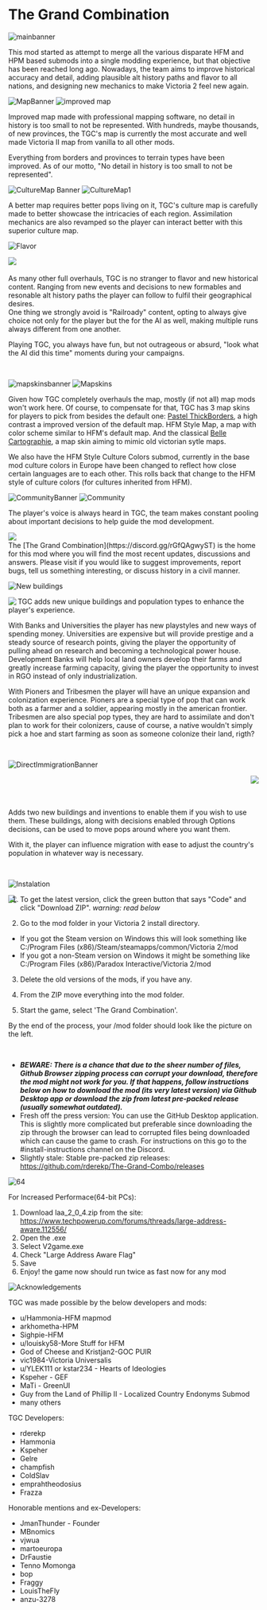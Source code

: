 # The Grand Combination

![mainbanner](https://user-images.githubusercontent.com/32886642/209586234-44f0d161-fe39-40c7-9ea8-6fc106547fd7.png)

This mod started as attempt to merge all the various disparate HFM and HPM based submods into a single modding experience, but that objective has been reached long ago. Nowadays, the team aims to improve historical accuracy and detail, adding plausible alt history paths and flavor to all nations, and designing new mechanics to make Victoria 2 feel new again. 

![MapBanner](https://user-images.githubusercontent.com/32886642/209600377-b23a8eed-caac-416d-bcd1-27a9df293d7f.png)
![improved map](https://user-images.githubusercontent.com/32886642/209600580-bf761c2c-4e13-419f-9a58-f116f73d86fc.png)

Improved map made with professional mapping software, no detail in history is too small to not be represented. With hundreds, maybe thousands, of new provinces, the TGC's map is currently the most accurate and well made Victoria II map from vanilla to all other mods. 

Everything from borders and provinces to terrain types have been improved. As of our motto, "No detail in history is too small to not be represented". 

![CultureMap Banner](https://user-images.githubusercontent.com/32886642/209599678-d02b1aed-4b38-45ab-861b-2483fbfa2d29.png)
![CultureMap1](https://user-images.githubusercontent.com/32886642/209600947-2e505c04-9a8c-4fe1-a6cf-1d3e1bf4cc8e.png)

A better map requires better pops living on it, TGC's culture map is carefully made to better showcase the intricacies of each region. Assimilation mechanics are also revamped so the player can interact better with this superior culture map.

![Flavor](https://user-images.githubusercontent.com/32886642/209615095-a8aa7804-1e20-4592-aed0-f24c37543f7e.png)

<img src="https://user-images.githubusercontent.com/32886642/209615454-4059c489-edc9-4b54-971a-92b83e093791.png" align="left"/>
  
<br>
<br>
As many other full overhauls, TGC is no stranger to flavor and new historical content. Ranging from new events and decisions to new formables and resonable alt history paths the player can follow to fulfil their geographical desires.
<br>
One thing we strongly avoid is "Railroady" content, opting to always give choice not only for the player but the for the AI as well, making multiple runs always different from one another. 

Playing TGC, you always have fun, but not outrageous or absurd, "look what the AI did this time" moments during your campaigns.

<br clear="left"/>

![mapskinsbanner](https://user-images.githubusercontent.com/32886642/209603162-9b771f08-2384-4526-a3cb-fa31a77229a9.png)
![Mapskins](https://user-images.githubusercontent.com/32886642/209603913-7d6cd0c8-8465-436f-98ed-71eb46f4f7c2.png)

Given how TGC completely overhauls the map, mostly (if not all) map mods won't work here. Of course, to compensate for that, TGC has 3 map skins for players to pick from besides the default one: [Pastel ThickBorders](https://github.com/emprahtheodosius/PastelThickBordersMod), a high contrast a improved version of the default map. HFM Style Map, a map with color scheme similar to HFM's default map. And the classical [Belle Cartographie](https://github.com/emprahtheodosius/BelleCartographieTGC), a map skin aiming to mimic old victorian sytle maps. 

We also have the HFM Style Culture Colors submod, currently in the base mod culture colors in Europe have been changed to reflect how close certain languages are to each other. This rolls back that change to the HFM style of culture colors (for cultures inherited from HFM).

![CommunityBanner](https://user-images.githubusercontent.com/32886642/209602388-2573bbec-2418-421c-ac94-327e4ef4cfa5.png)
![Community](https://user-images.githubusercontent.com/32886642/209602402-e39c39d9-4967-4056-85da-32d93a7eb803.png)

The player's voice is always heard in TGC, the team makes constant pooling about important decisions to help guide the mod development. 


<img src="https://user-images.githubusercontent.com/32886642/209703700-c2908082-3eb5-4452-a373-376d7a91acbc.png" align="left"/>
<br>
The [The Grand Combination](https://discord.gg/rGfQAgwyST) is the home for this mod where you will find the most recent updates, discussions and answers. Please visit if you would like to suggest improvements, report bugs, tell us something interesting, or discuss history in a civil manner.

<br clear="left"/>

![New buildings](https://user-images.githubusercontent.com/32886642/209605479-204565b7-4ebf-4217-8673-4562fa81fffd.png)

<img src="https://user-images.githubusercontent.com/32886642/209606164-6a4d50a4-da8d-489f-a5e0-d3e0e3580e58.png" align="left"/>

TGC adds new unique buildings and population types to enhance the player's experience. 


With Banks and Universities the player has new playstyles and new ways of spending money. Universities are expensive but will provide prestige and a steady source of research points, giving the player the opportunity of pulling ahead on research and becoming a technological power house. Development Banks will help local land owners develop their farms and greatly increase farming capacity, giving the player the opportunity to invest in RGO instead of only industrialization. 

With Pioners and Tribesmen the player will have an unique expansion and colonization experience. Pioners are a special type of pop that can work both as a farmer and a soldier, appearing mostly in the american frontier. Tribesmen are also special pop types, they are hard to assimilate and don't plan to work for their colonizers, cause of course, a native wouldn't simply pick a hoe and start farming as soon as someone colonize their land, rigth?

<br clear="left"/>

![DirectImmigrationBanner](https://user-images.githubusercontent.com/32886642/209609103-4b6d5404-d080-45fe-85cf-17086b2a90c0.png)

<img src="https://user-images.githubusercontent.com/32886642/209609120-3c9dafc3-c115-4f99-9264-85231a576c12.png" align="right"/>
  
<br>
<br>
<br>

Adds two new buildings and inventions to enable them if you wish to use them. These buildings, along with decisions enabled through Options decisions, can be used to move pops around where you want them.

With it, the player can influence migration with ease to adjust the country's population in whatever way is necessary.

<br clear="right"/>

![Instalation](https://user-images.githubusercontent.com/32886642/209700468-bed71a7c-0ac4-48c1-9bab-87146db84c20.png)

<img src="https://user-images.githubusercontent.com/32886642/209701573-3f7f47b1-549a-4301-8485-029a840639f6.png" align="left"/>
  
1. To get the latest version, click the green button that says "Code" and click "Download ZIP". *warning: read below*
 
2. Go to the mod folder in your Victoria 2 install directory.
  * If you got the Steam version on Windows this will look something like C:/Program Files (x86)/Steam/steamapps/common/Victoria 2/mod
  * If you got a non-Steam version on Windows it might be something like C:/Program Files (x86)/Paradox Interactive/Victoria 2/mod

3. Delete the old versions of the mods, if you have any.

4. From the ZIP move everything into the mod folder.

5. Start the game, select 'The Grand Combination'.

By the end of the process, your /mod folder should look like the picture on the left.

<br clear="left"/>


 * ***BEWARE: There is a chance that due to the sheer number of files, Github Browser zipping process can corrupt your download, therefore the mod might not work for you. If that happens, follow instructions below on how to download the mod (its very latest version) via Github Desktop app or download the zip from latest pre-packed release (usually somewhat outdated).***
  * Fresh off the press version: You can use the GitHub Desktop application. This is slightly more complicated but preferable since downloading the zip through the browser can lead to corrupted files being downloaded which can cause the game to crash. For instructions on this go to the #install-instructions channel on the Discord.
  * Slightly stale: Stable pre-packed zip releases: https://github.com/rderekp/The-Grand-Combo/releases

![64](https://user-images.githubusercontent.com/32886642/209701835-8fccabf5-35d0-4613-9d8e-5aaba237a2fe.png)

For Increased Performace(64-bit PCs):
1. Download laa_2_0_4.zip from the site: https://www.techpowerup.com/forums/threads/large-address-aware.112556/
2. Open the .exe
3. Select V2game.exe
4. Check "Large Address Aware Flag"
5. Save
6. Enjoy! the game now should run twice as fast now for any mod

![Acknowledgements](https://user-images.githubusercontent.com/32886642/209702062-2863718f-663a-4f62-9982-1ca68908a65a.png)

TGC was made possible by the below developers and mods:

* u/Hammonia-HFM mapmod
* arkhometha-HPM
* Sighpie-HFM
* u/louisky58-More Stuff for HFM
* God of Cheese and Kristjan2-GOC PUIR
* vic1984-Victoria Universalis
* u/YLEK111 or kstar234 - Hearts of Ideologies
* Kspeher - GEF
* MaTi - GreenUI
* Guy from the Land of Phillip II - Localized Country Endonyms Submod
* many others

TGC Developers:

* rderekp
* Hammonia
* Kspeher
* Gelre
* champfish
* ColdSlav
* emprahtheodosius
* Frazza

Honorable mentions and ex-Developers:

* JmanThunder - Founder
* MBnomics
* vjwua
* martoeuropa
* DrFaustie
* Tenno Momonga
* bop
* Fraggy
* LouisTheFly
* anzu-3278
